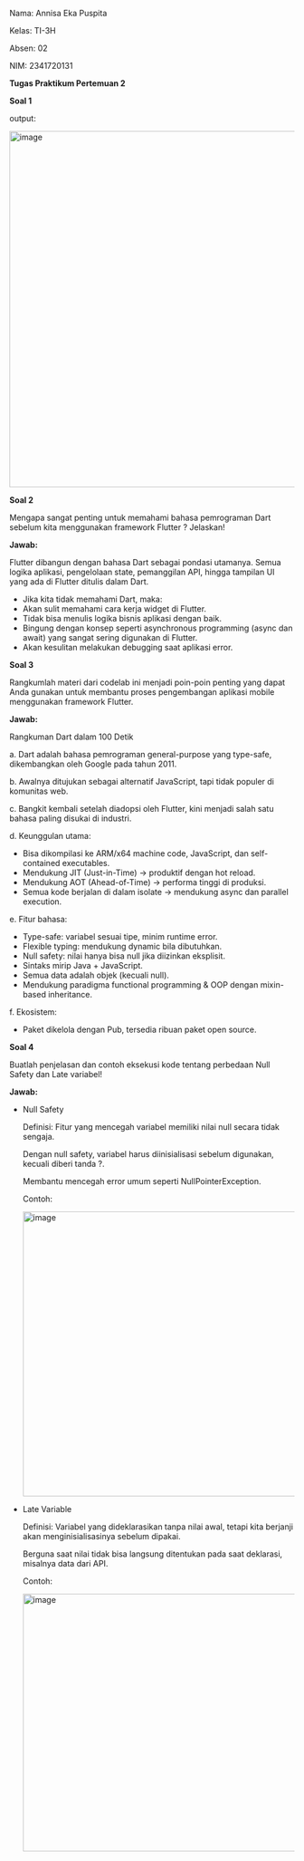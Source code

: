 Nama: Annisa Eka Puspita

Kelas: TI-3H

Absen: 02

NIM: 2341720131




**Tugas Praktikum Pertemuan 2**


**Soal 1**

output:

<img width="794" height="629" alt="image" src="https://github.com/user-attachments/assets/2b713b2f-7d6a-498a-965f-bb3dea0f1e50" />

**Soal 2**

Mengapa sangat penting untuk memahami bahasa pemrograman Dart sebelum kita menggunakan framework Flutter ? Jelaskan!

**Jawab:**

Flutter dibangun dengan bahasa Dart sebagai pondasi utamanya. Semua logika aplikasi, pengelolaan state, pemanggilan API, hingga tampilan UI yang ada di Flutter ditulis dalam Dart.
- Jika kita tidak memahami Dart, maka:
- Akan sulit memahami cara kerja widget di Flutter.
- Tidak bisa menulis logika bisnis aplikasi dengan baik.
- Bingung dengan konsep seperti asynchronous programming (async dan await) yang sangat sering digunakan di Flutter.
- Akan kesulitan melakukan debugging saat aplikasi error.


**Soal 3**

Rangkumlah materi dari codelab ini menjadi poin-poin penting yang dapat Anda gunakan untuk membantu proses pengembangan aplikasi mobile menggunakan framework Flutter.

**Jawab:**

Rangkuman Dart dalam 100 Detik

a. Dart adalah bahasa pemrograman general-purpose yang type-safe, dikembangkan oleh Google pada tahun 2011.

b. Awalnya ditujukan sebagai alternatif JavaScript, tapi tidak populer di komunitas web.

c. Bangkit kembali setelah diadopsi oleh Flutter, kini menjadi salah satu bahasa paling disukai di industri.

d. Keunggulan utama:
  - Bisa dikompilasi ke ARM/x64 machine code, JavaScript, dan self-contained executables.
  - Mendukung JIT (Just-in-Time) → produktif dengan hot reload.
  - Mendukung AOT (Ahead-of-Time) → performa tinggi di produksi.
  - Semua kode berjalan di dalam isolate → mendukung async dan parallel execution.
    
e. Fitur bahasa:
  - Type-safe: variabel sesuai tipe, minim runtime error.
  - Flexible typing: mendukung dynamic bila dibutuhkan.
  - Null safety: nilai hanya bisa null jika diizinkan eksplisit.
  - Sintaks mirip Java + JavaScript.
  - Semua data adalah objek (kecuali null).
  - Mendukung paradigma functional programming & OOP dengan mixin-based inheritance.
    
f. Ekosistem:
  - Paket dikelola dengan Pub, tersedia ribuan paket open source.


**Soal 4**

Buatlah penjelasan dan contoh eksekusi kode tentang perbedaan Null Safety dan Late variabel!

**Jawab:**

- Null Safety
  
  Definisi: Fitur yang mencegah variabel memiliki nilai null secara tidak sengaja.

  Dengan null safety, variabel harus diinisialisasi sebelum digunakan, kecuali diberi tanda ?.

  Membantu mencegah error umum seperti NullPointerException.
  
  Contoh:
  
  <img width="727" height="503" alt="image" src="https://github.com/user-attachments/assets/2d448d7a-0ee5-4f0d-8890-95c2cb22de36" />


- Late Variable
  
  Definisi: Variabel yang dideklarasikan tanpa nilai awal, tetapi kita berjanji akan menginisialisasinya sebelum dipakai.
  
  Berguna saat nilai tidak bisa langsung ditentukan pada saat deklarasi, misalnya data dari API.
  
  Contoh:
  
  <img width="950" height="455" alt="image" src="https://github.com/user-attachments/assets/207d451a-9db8-4902-a7bd-49080c9ca34d" />



